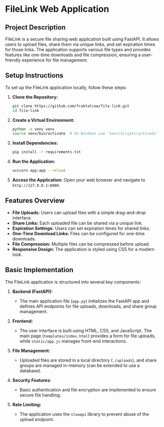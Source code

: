 # FileLink Web Application

## Project Description
FileLink is a secure file sharing web application built using FastAPI. It allows users to upload files, share them via unique links, and set expiration times for those links. The application supports various file types and provides features like one-time downloads and file compression, ensuring a user-friendly experience for file management.

## Setup Instructions
To set up the FileLink application locally, follow these steps:

1. **Clone the Repository:**
   ```bash
   git clone https://github.com/fraktalcow/file-link.git
   cd file-link
   ```

2. **Create a Virtual Environment:**
   ```bash
   python -m venv venv
   source venv/bin/activate  # On Windows use `venv\Scripts\activate`
   ```

3. **Install Dependencies:**
   ```bash
   pip install -r requirements.txt
   ```

4. **Run the Application:**
   ```bash
   uvicorn app:app --reload
   ```

5. **Access the Application:**
   Open your web browser and navigate to `http://127.0.0.1:8000`.

## Features Overview
- **File Uploads:** Users can upload files with a simple drag-and-drop interface.
- **Share Links:** Each uploaded file can be shared via a unique link.
- **Expiration Settings:** Users can set expiration times for shared links.
- **One-Time Download Links:** Files can be configured for one-time downloads.
- **File Compression:** Multiple files can be compressed before upload.
- **Responsive Design:** The application is styled using CSS for a modern look.

## Basic Implementation
The FileLink application is structured into several key components:

1. **Backend (FastAPI):**
   - The main application file (`app.py`) initializes the FastAPI app and defines API endpoints for file uploads, downloads, and share group management.

2. **Frontend:**
   - The user interface is built using HTML, CSS, and JavaScript. The main page (`templates/index.html`) provides a form for file uploads, while `static/app.js` manages front-end interactions.

3. **File Management:**
   - Uploaded files are stored in a local directory (`./uploads`), and share groups are managed in-memory (can be extended to use a database).

4. **Security Features:**
   - Basic authentication and file encryption are implemented to ensure secure file handling.

5. **Rate Limiting:**
   - The application uses the `slowapi` library to prevent abuse of the upload endpoint.

